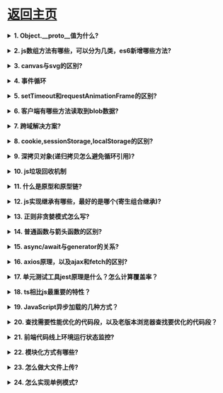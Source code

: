# [返回主页](https://github.com/evenMai92/front-end-interview/blob/master/README.md)

<b><details><summary>1. Object.__proto__值为什么?</summary></b>
答案：

Object.__proto__ = Function.prototype;

![原型](../images/原型.png)

公司：字节跳动
</details>

<b><details><summary>2. js数组方法有哪些，可以分为几类，es6新增哪些方法?</summary></b>
答案：

1. 改变原始数组
* push()
* pop()
* shift()
* unshift()
* splice()
* sort()
* reverse()
* forEach()
* copyWithin(es6新增)
* fill(es6新增)

2. 不改变原始数组
* filter()
* concat() 
* slice()
* map()
* some()
* every()
* reduce()
* reduceRight()
* find()与findIndex()(es6新增)
* includes(es7新增)

3. 生成数组
* Array.of方法创建数组(es6新增)
* Array.from方法创建数组(es6新增)

[详解](https://www.cnblogs.com/xzsty/p/10304649.html)

公司：字节跳动，搜狐
</details>

<b><details><summary>3. canvas与svg的区别?</summary></b>
答案：

* SVG 是一种使用 XML 描述 2D 图形的语言。
* SVG 基于 XML，这意味着 SVG DOM 中的每个元素都是可用的。您可以为某个元素附加 JavaScript 事件处理器。
* 在 SVG 中，每个被绘制的图形均被视为对象。如果 SVG 对象的属性发生变化，那么浏览器能够自动重现图形。

* Canvas 通过 JavaScript 来绘制 2D 图形。
* Canvas 是逐像素进行渲染的。
* 在 canvas 中，一旦图形被绘制完成，它就不会继续得到浏览器的关注。如果其位置发生变化，那么整个场景也需要重新绘制，包括任何或许已被图形覆盖的对象。

公司：金蝶科技
</details>

<b><details><summary>4. 事件循环</summary></b>
答案：
1. 所有的任务可以分为同步任务和异步任务，同步和异步任务分别进入不同的执行环境，同步的进入主线程，即主执行栈，异步的进入 Event Queue 。主线程内的任务执行完毕为空，会去 Event Queue 读取对应的任务，推入主线程执行。 上述过程的不断重复就是我们说的 Event Loop (事件循环)。

2. (macro)task 主要包含：script( 整体代码)、setTimeout、setInterval、I/O、UI 交互事件、setImmediate(Node.js 环境)

3. microtask主要包含：Promise、MutaionObserver、process.nextTick(Node.js 环境)，Object.observe

[详解](https://segmentfault.com/a/1190000012925872#articleHeader17)

公司：金蝶科技
</details>

<b><details><summary>5. setTimeout和requestAnimationFrame的区别?</summary></b>
答案：
1. setTimeout
* 间隔时间不精确，可能被阻塞。计时器的间隔指的是将回调函数推入任务队列的间隔时间，任务队列中的任务只有在主线程任务执行完毕后才会被执行。
* 计时器动画的间隔时间如果设定过短就会出现过度渲染占用大量资源，如果设定过长就会影响动画的流畅度。只能够估计合适的时间间隔。
* 多数浏览器对于计时器动画没有优化。
2. requestAnimationFrame
* requestAnimationFrame 动画的帧数是由系统根据当前页面是否可见，CPU 的占用情况等等来决定的，可以最大化地利用系统性能。
* 浏览器对 requestAnimationFrame 动画进行了优化。

[详解](https://segmentfault.com/a/1190000021927175)
公司：金蝶科技
</details>

<b><details><summary>6. 客户端有哪些方法读取到blob数据?</summary></b>
答案：
```javascript
FileReader.readAsArrayBuffer()
开始读取指定的 Blob中的内容, 一旦完成, result 属性中保存的将是被读取文件的 ArrayBuffer 数据对象.
FileReader.readAsBinaryString() 
开始读取指定的Blob中的内容。一旦完成，result属性中将包含所读取文件的原始二进制数据。
FileReader.readAsDataURL()
开始读取指定的Blob中的内容。一旦完成，result属性中将包含一个data: URL格式的Base64字符串以表示所读取文件的内容。
FileReader.readAsText()
开始读取指定的Blob中的内容。一旦完成，result属性中将包含一个字符串以表示所读取的文件内容。
```
公司：金蝶科技
</details>

<b><details><summary>7. 跨域解决方案?</summary></b>
答案：
* 通过jsonp跨域
* document.domain + iframe跨域
* location.hash + iframe
* window.name + iframe跨域
* postMessage跨域
* 跨域资源共享（CORS）
* nginx代理跨域
* nodejs中间件代理跨域
* WebSocket协议跨域

[详解](http://www.imooc.com/article/291931)

公司：金蝶科技,顺丰科技
</details>

<b><details><summary>8. cookie,sessionStorage,localStorage的区别?</summary></b>
答案：
![浏览器存储](../images/浏览器存储.JPG)

[详解](https://www.jianshu.com/p/bf94eecc9ede)

公司：金蝶科技
</details>

<b><details><summary>9. 深拷贝对象(递归拷贝怎么避免循环引用)?</summary></b>
答案：
[详解](https://www.jianshu.com/p/b08bc61714c7)

公司：腾讯
</details>

<b><details><summary>10. js垃圾回收机制</summary></b>
答案：
[详解](https://segmentfault.com/a/1190000018605776?utm_source=tag-newest)

公司：腾讯
</details>

<b><details><summary>11. 什么是原型和原型链?</summary></b>
答案：
[详解](https://www.jianshu.com/p/5e62dc7349e9)

公司：顺丰科技
</details>

<b><details><summary>12. js实现继承有哪些，最好的是哪个(寄生组合继承)?</summary></b>
答案：
[详解](https://www.cnblogs.com/Leophen/p/11401734.html)

公司：顺丰科技，字节跳动
</details>

<b><details><summary>13. 正则非贪婪模式怎么写?</summary></b>
答案：
```javascript
// 默认贪婪 ["ass", "111", "2"]
'ass1112'.match(/\w{1,3}/g)

// 非贪婪 ["a", "s", "s", "1", "1", "1", "2"]
'ass1112'.match(/\w{1,3}?/g)
```
公司：腾讯
</details>

<b><details><summary>14. 普通函数与箭头函数的区别?</summary></b>
答案：
* 箭头函数是匿名函数，不能作为构造函数，不能使用new；
* 箭头函数不绑定arguments，取而代之用rest参数...解决；
* this的作用域不同，箭头函数不绑定this，会捕获其所在的上下文的this值，作为自己的this值；
* 箭头函数没有原型属性；
* 箭头函数不能当做Generator函数,不能使用yield关键字；

[详解](https://www.softwhy.com/article-9330-1.html)

公司：腾讯
</details>

<b><details><summary>15. async/await与generator的关系?</summary></b>
答案：
[详解](https://segmentfault.com/a/1190000022270916)

公司：腾讯
</details>

<b><details><summary>16. axios原理，以及ajax和fetch的区别?</summary></b>
答案：
```javascript
// 适配器，客户端用xhr,服务端用http
function getDefaultAdapter() {
  var adapter;
  if (typeof XMLHttpRequest !== 'undefined') {
    // For browsers use XHR adapter
    adapter = require('./adapters/xhr');
  } else if (typeof process !== 'undefined') {
    // For node use HTTP adapter
    adapter = require('./adapters/http');
  }
  return adapter;
}
```

1. fetch
* fetch是基于promise实现的，也可以结合async/await。
* fetch请求默认是不带cookie的，需要设置fetch（URL，{credentials:’include’})。
Credentials有三种参数：same-origin，include，*
* 服务器返回400 500 状态码时并不会reject，只有网络出错导致请求不能完成时，fetch才会被reject。
* 所有版本的 IE 均不支持原生 Fetch。
* fetch是widow的一个方法；
* fetch不支持abort，不支持超时控制，使用setTimeout及Promise.reject的实现的超时控制并不能阻止请求过程继续在后台运行，造成了量的浪费
* fetch没有办法原生监测请求的进度
2. ajax
* 是XMLHTTPRequest的一个实例；
* 只有当状态为200或者304时才会请求成功;
* 支持abort,支持超时控制，还可以监听请求的进度；

公司：金蝶科技
</details>

<b><details><summary>17. 单元测试工具jest原理是什么？怎么计算覆盖率？</summary></b>
答案：

公司：腾讯
</details>

<b><details><summary>18. ts相比js最重要的特性？</summary></b>
答案：静态类型分析

公司：有赞云
</details>

<b><details><summary>19. JavaScript异步加载的几种方式？</summary></b>
答案： 

[详解](https://blog.csdn.net/zhouziyu2011/article/details/60149590)

公司：字节跳动
</details>

<b><details><summary>20. 查找需要性能优化的代码段，以及老版本浏览器查找要优化的代码段？</summary></b>
答案： 

公司：腾讯
</details>

<b><details><summary>21. 前端代码线上环境运行状态监控?</summary></b>
答案： sentry.io

公司：腾讯
</details>

<b><details><summary>22. 模块化方式有哪些?</summary></b>
答案： [详解](https://zhuanlan.zhihu.com/p/50555381)

公司：腾讯微视
</details>

<b><details><summary>23. 怎么做大文件上传?</summary></b>
答案： [详解](https://zhuanlan.zhihu.com/p/68271019)

公司：腾讯微视
</details>

<b><details><summary>24. 怎么实现单例模式?</summary></b>
答案： [详解](https://www.cnblogs.com/imwtr/p/9451129.html)

公司：腾讯微视
</details>